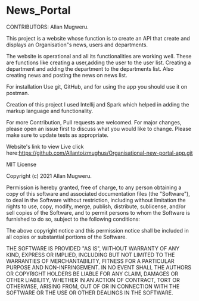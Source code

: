 # News_Portal
CONTRIBUTORS: Allan Mugweru.

This project is a website whose function is to create an API that create and displays an Organisation"s news, users and departments.

The website is operational and all its functionalities are working well. These are functions like creating a user,adding the user to the user list. Creating a department and adding the department to the departments list. Also creating news and posting the news on news list.

For installation Use git, GitHub, and for using the app you should use it on postman.

Creation of this project I used Intellij and Spark which helped in adding the markup language and functionality.

For more Contribution, Pull requests are welcomed. For major changes, please open an issue first to discuss what you would like to change. Please make sure to update tests as appropriate.

Website's link to view Live click here:https://github.com/Allantoizmughus/Organisational-new-portal-app.git

MIT License

Copyright (c) 2021 Allan Mugweru.

Permission is hereby granted, free of charge, to any person obtaining a copy of this software and associated documentation files (the "Software"), to deal in the Software without restriction, including without limitation the rights to use, copy, modify, merge, publish, distribute, sublicense, and/or sell copies of the Software, and to permit persons to whom the Software is furnished to do so, subject to the following conditions:

The above copyright notice and this permission notice shall be included in all copies or substantial portions of the Software.

THE SOFTWARE IS PROVIDED "AS IS", WITHOUT WARRANTY OF ANY KIND, EXPRESS OR IMPLIED, INCLUDING BUT NOT LIMITED TO THE WARRANTIES OF MERCHANTABILITY, FITNESS FOR A PARTICULAR PURPOSE AND NON-INFRINGEMENT. IN NO EVENT SHALL THE AUTHORS OR COPYRIGHT HOLDERS BE LIABLE FOR ANY CLAIM, DAMAGES OR OTHER LIABILITY, WHETHER IN AN ACTION OF CONTRACT, TORT OR OTHERWISE, ARISING FROM, OUT OF OR IN CONNECTION WITH THE SOFTWARE OR THE USE OR OTHER DEALINGS IN THE SOFTWARE.